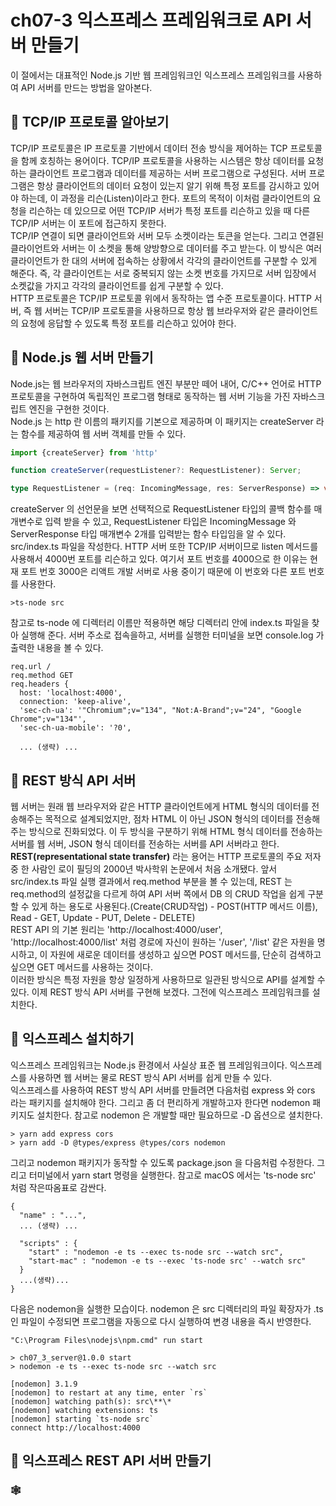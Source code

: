 # ch07-3 익스프레스 프레임워크로 API 서버 만들기
이 절에서는 대표적인 Node.js 기반 웹 프레임워크인 익스프레스 프레임워크를 사용하여 API 서버를 만드는 방법을 알아본다.

## 🎈 TCP/IP 프로토콜 알아보기
TCP/IP 프로토콜은 IP 프로토콜 기반에서 데이터 전송 방식을 제어하는 TCP 프로토콜을 함께 호칭하는 용어이다. TCP/IP 프로토콜을
사용하는 시스템은 항상 데이터를 요청하는 클라이언트 프로그램과 데이터를 제공하는 서버 프로그램으로 구성된다. 서버 프로그램은
항상 클라이언트의 데이터 요청이 있는지 알기 위해 특정 포트를 감시하고 있어야 하는데, 이 과정을 리슨(Listen)이라고 한다.
포트의 목적이 이처럼 클라이언트의 요청을 리슨하는 데 있으므로 어떤 TCP/IP 서버가 특정 포트를 리슨하고 있을 때 다른 TCP/IP 서버는
이 포트에 접근하지 못한다.  
TCP/IP 연결이 되면 클라이언트와 서버 모두 소켓이라는 토큰을 얻는다. 그리고 연결된 클라이언트와 서버는 이 소켓을 통해 양방향으로
데이터를 주고 받는다. 이 방식은 여러 클라이언트가 한 대의 서버에 접속하는 상황에서 각각의 클라이언트를 구분할 수 있게 해준다.
즉, 각 클라이언트는 서로 중복되지 않는 소켓 번호를 가지므로 서버 입장에서 소켓값을 가지고 각각의 클라이언트를 쉽게 구분할 수 있다.  
HTTP 프로토콜은 TCP/IP 프로토콜 위에서 동작하는 앱 수준 프로토콜이다. HTTP 서버, 즉 웹 서버는 TCP/IP 프로토콜을 사용하므로
항상 웹 브라우저와 같은 클라이언트의 요청에 응답할 수 있도록 특정 포트를 리슨하고 있어야 한다.

## 🎈 Node.js 웹 서버 만들기
Node.js는 웹 브라우저의 자바스크립트 엔진 부분만 떼어 내어, C/C++ 언어로 HTTP 프로토콜을 구현하여 독립적인 프로그램 형태로 동작하는
웹 서버 기능을 가진 자바스크립트 엔진을 구현한 것이다.  
Node.js 는 http 란 이름의 패키지를 기본으로 제공하며 이 패키지는 createServer 라는 함수를 제공하여 웹 서버 객체를 만들 수 있다.

```typescript
import {createServer} from 'http'

function createServer(requestListener?: RequestListener): Server;

type RequestListener = (req: IncomingMessage, res: ServerResponse) => void
```
createServer 의 선언문을 보면 선택적으로 RequestListener 타입의 콜백 함수를 매개변수로 입력 받을 수 있고, RequestListener 타입은
IncomingMessage 와 ServerResponse 타입 매개변수 2개를 입력받는 함수 타입임을 알 수 있다.  
src/index.ts 파일을 작성한다. HTTP 서버 또한 TCP/IP 서버이므로 listen 메서드를 사용해서 4000번 포트를 리슨하고 있다.
여기서 포트 번호를 4000으로 한 이유는 현재 포트 번호 3000은 리액트 개발 서버로 사용 중이기 때문에 이 번호와 다른 포트 번호를 사용한다.  
```shell
>ts-node src
```
참고로 ts-node 에 디렉터리 이름만 적용하면 해당 디렉터리 안에 index.ts 파일을 찾아 실행해 준다. 서버 주소로 접속을하고,
서버를 실행한 터미널을 보면 console.log 가 출력한 내용을 볼 수 있다.
```shell
req.url /
req.method GET
req.headers {
  host: 'localhost:4000',
  connection: 'keep-alive',
  'sec-ch-ua': '"Chromium";v="134", "Not:A-Brand";v="24", "Google Chrome";v="134"',
  'sec-ch-ua-mobile': '?0',
  
  ... (생략) ...
```

## 🎈 REST 방식 API 서버
웹 서버는 원래 웹 브라우저와 같은 HTTP 클라이언트에게 HTML 형식의 데이터를 전송해주는 목적으로 설계되었지만, 점차 HTML 이 아닌 JSON
형식의 데이터를 전송해 주는 방식으로 진화되었다. 이 두 방식을 구분하기 위해 HTML 형식 데이터를 전송하는 서버를 웹 서버, JSON 형식
데이터를 전송하는 서버를 API 서버라고 한다.  
**REST(representational state transfer)** 라는 용어는 HTTP 프로토콜의 주요 저자 중 한 사람인 로이 필딩의 2000년 박사학위 논문에서 처음 소개됐다. 앞서 src/index.ts 파일
실행 결과에서 req.method 부분을 볼 수 있는데, REST 는 req.method의 설정값을 다르게 하여 API 서버 쪽에서 DB 의 CRUD 작업을 쉽게
구분할 수 있게 하는 용도로 사용된다.(Create(CRUD작업) - POST(HTTP 메서드 이름), Read - GET, Update - PUT, Delete - DELETE)  
REST API 의 기본 원리는 'http://localhost:4000/user', 'http://localhost:4000/list' 처럼 경로에 자신이 원하는 '/user', '/list'
같은 자원을 명시하고, 이 자원에 새로운 데이터를 생성하고 싶으면 POST 메서드를, 단순히 검색하고 싶으면 GET 메서드를 사용하는 것이다.  
이러한 방식은 특정 자원을 항상 일정하게 사용하므로 일관된 방식으로 API를 설계할 수 있다. 이제 REST 방식 API 서버를 구현해 보겠다.
그전에 익스프레스 프레임워크를 설치한다.

## 🎈 익스프레스 설치하기
익스프레스 프레임워크는 Node.js 환경에서 사실상 표준 웹 프레임워크이다. 익스프레스를 사용하면 웹 서버는 물로 REST 방식 API 서버를 쉽게
만들 수 있다.  
익스프레스를 사용하여 REST 방식 API 서버를 만들려면 다음처럼 express 와 cors 라는 패키지를 설치해야 한다. 그리고 좀 더 편리하게 개발하고자
한다면 nodemon 패키지도 설치한다. 참고로 nodemon 은 개발할 때만 필요하므로 -D 옵션으로 셜치한다.
```shell
> yarn add express cors
> yarn add -D @types/express @types/cors nodemon
```

그리고 nodemon 패키지가 동작할 수 있도록 package.json 을 다음처럼 수정한다. 그리고 터미널에서 yarn start
명령을 실행한다. 참고로 macOS 에서는 'ts-node src' 처럼 작은따옴표로 감싼다.

```
{
  "name" : "...",
  ... (생략) ...
  
  "scripts" : {
    "start" : "nodemon -e ts --exec ts-node src --watch src",
    "start-mac" : "nodemon -e ts --exec 'ts-node src' --watch src"
  }
  ...(생략)...
}
```

다음은 nodemon을 실행한 모습이다. nodemon 은 src 디렉터리의 파일 확장자가 .ts 인 파일이 수정되면 프로그램을 자동으로 다시 실행하여
변경 내용을 즉시 반영한다.
```shell
"C:\Program Files\nodejs\npm.cmd" run start

> ch07_3_server@1.0.0 start
> nodemon -e ts --exec ts-node src --watch src

[nodemon] 3.1.9
[nodemon] to restart at any time, enter `rs`
[nodemon] watching path(s): src\**\*
[nodemon] watching extensions: ts
[nodemon] starting `ts-node src`
connect http://localhost:4000
```

## 🎈 익스프레스 REST API 서버 만들기



### 🕸️

































